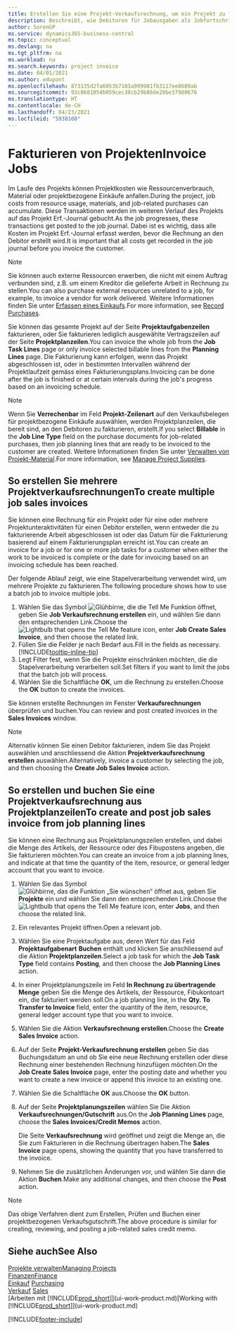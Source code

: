 ```yaml
---
title: Erstellen Sie eine Projekt-Verkaufsrechnung, um ein Projekt zu fakturieren| Microsoft Docs
description: Beschreibt, wie Debitoren für Jobausgaben als Jobfortschritt Rechnung gestellt wird.
author: SorenGP
ms.service: dynamics365-business-central
ms.topic: conceptual
ms.devlang: na
ms.tgt_pltfrm: na
ms.workload: na
ms.search.keywords: project invoice
ms.date: 04/01/2021
ms.author: edupont
ms.openlocfilehash: 873135d2fa6053b7101a999981fb3117ee8689ab
ms.sourcegitcommit: 93c8681054b059cec38cb29b86de20be37980676
ms.translationtype: HT
ms.contentlocale: de-CH
ms.lasthandoff: 04/23/2021
ms.locfileid: "5938160"
---
```

# <a name="invoice-jobs"></a><span data-ttu-id="9d21a-103">Fakturieren von Projekten</span><span class="sxs-lookup"><span data-stu-id="9d21a-103">Invoice Jobs</span></span>
<span data-ttu-id="9d21a-104">Im Laufe des Projekts können Projektkosten wie Ressourcenverbrauch, Material oder projektbezogene Einkäufe anfallen.</span><span class="sxs-lookup"><span data-stu-id="9d21a-104">During the project, job costs from resource usage, materials, and job-related purchases can accumulate.</span></span> <span data-ttu-id="9d21a-105">Diese Transaktionen werden im weiteren Verlauf des Projekts auf das Projekt Erf.-Journal gebucht.</span><span class="sxs-lookup"><span data-stu-id="9d21a-105">As the job progresses, these transactions get posted to the job journal.</span></span> <span data-ttu-id="9d21a-106">Dabei ist es wichtig, dass alle Kosten im Projekt Erf.-Journal erfasst werden, bevor die Rechnung an den Debitor erstellt wird.</span><span class="sxs-lookup"><span data-stu-id="9d21a-106">It is important that all costs get recorded in the job journal before you invoice the customer.</span></span>

> [!NOTE]
> <span data-ttu-id="9d21a-107">Sie können auch externe Ressourcen erwerben, die nicht mit einem Auftrag verbunden sind, z.B. um einem Kreditor die gelieferte Arbeit in Rechnung zu stellen.</span><span class="sxs-lookup"><span data-stu-id="9d21a-107">You can also purchase external resources unrelated to a job, for example, to invoice a vendor for work delivered.</span></span> <span data-ttu-id="9d21a-108">Weitere Informationen finden Sie unter [Erfassen eines Einkaufs](purchasing-how-record-purchases.md).</span><span class="sxs-lookup"><span data-stu-id="9d21a-108">For more information, see [Record Purchases](purchasing-how-record-purchases.md).</span></span>

<span data-ttu-id="9d21a-109">Sie können das gesamte Projekt auf der Seite **Projektaufgabenzeilen** fakturieren, oder Sie fakturieren lediglich ausgewählte Vertragszeilen auf der Seite **Projektplanzeilen**.</span><span class="sxs-lookup"><span data-stu-id="9d21a-109">You can invoice the whole job from the **Job Task Lines** page or only invoice selected billable lines from the **Planning Lines** page.</span></span> <span data-ttu-id="9d21a-110">Die Fakturierung kann erfolgen, wenn das Projekt abgeschlossen ist, oder in bestimmten Intervallen während der Projektlaufzeit gemäss eines Fakturierungsplans.</span><span class="sxs-lookup"><span data-stu-id="9d21a-110">Invoicing can be done after the job is finished or at certain intervals during the job's progress based on an invoicing schedule.</span></span>

> [!NOTE]  
> <span data-ttu-id="9d21a-111">Wenn Sie **Verrechenbar** im Feld **Projekt-Zeilenart** auf den Verkaufsbelegen für projektbezogene Einkäufe auswählen, werden Projektplanzeilen, die bereit sind, an den Debitoren zu fakturieren, erstellt.</span><span class="sxs-lookup"><span data-stu-id="9d21a-111">If you select **Billable** in the **Job Line Type** field on the purchase documents for job-related purchases, then job planning lines that are ready to be invoiced to the customer are created.</span></span> <span data-ttu-id="9d21a-112">Weitere Informationen finden Sie unter [Verwalten von Projekt-Material](projects-how-manage-project-supplies.md).</span><span class="sxs-lookup"><span data-stu-id="9d21a-112">For more information, see [Manage Project Supplies](projects-how-manage-project-supplies.md).</span></span>

## <a name="to-create-multiple-job-sales-invoices"></a><span data-ttu-id="9d21a-113">So erstellen Sie mehrere Projektverkaufsrechnungen</span><span class="sxs-lookup"><span data-stu-id="9d21a-113">To create multiple job sales invoices</span></span>
<span data-ttu-id="9d21a-114">Sie können eine Rechnung für ein Projekt oder für eine oder mehrere Projektunteraktivitäten für einen Debitor erstellen, wenn entweder die zu fakturierende Arbeit abgeschlossen ist oder das Datum für die Fakturierung basierend auf einem Fakturierungsplan erreicht ist.</span><span class="sxs-lookup"><span data-stu-id="9d21a-114">You can create an invoice for a job or for one or more job tasks for a customer when either the work to be invoiced is complete or the date for invoicing based on an invoicing schedule has been reached.</span></span>

<span data-ttu-id="9d21a-115">Der folgende Ablauf zeigt, wie eine Stapelverarbeitung verwendet wird, um mehrere Projekte zu fakturieren.</span><span class="sxs-lookup"><span data-stu-id="9d21a-115">The following procedure shows how to use a batch job to invoice multiple jobs.</span></span>  

1. <span data-ttu-id="9d21a-116">Wählen Sie das Symbol ![Glühbirne, die die Tell Me Funktion öffnet](media/ui-search/search_small.png "Tell me-Funktion"), geben Sie **Job Verkaufsrechnung erstellen** ein, und wählen Sie dann den entsprechenden Link.</span><span class="sxs-lookup"><span data-stu-id="9d21a-116">Choose the ![Lightbulb that opens the Tell Me feature](media/ui-search/search_small.png "Tell me what you want to do") icon, enter **Job Create Sales Invoice**, and then choose the related link.</span></span>  
2. <span data-ttu-id="9d21a-117">Füllen Sie die Felder je nach Bedarf aus.</span><span class="sxs-lookup"><span data-stu-id="9d21a-117">Fill in the fields as necessary.</span></span> [!INCLUDE[tooltip-inline-tip](includes/tooltip-inline-tip_md.md)]
3. <span data-ttu-id="9d21a-118">Legt Filter fest, wenn Sie die Projekte einschränken möchten, die die Stapelverarbeitung verarbeiten soll.</span><span class="sxs-lookup"><span data-stu-id="9d21a-118">Set filters if you want to limit the jobs that the batch job will process.</span></span>
4. <span data-ttu-id="9d21a-119">Wählen Sie die Schaltfläche **OK**, um die Rechnung zu erstellen.</span><span class="sxs-lookup"><span data-stu-id="9d21a-119">Choose the **OK** button to create the invoices.</span></span>  

<span data-ttu-id="9d21a-120">Sie können erstellte Rechnungen im Fenster **Verkaufsrechnungen** überprüfen und buchen.</span><span class="sxs-lookup"><span data-stu-id="9d21a-120">You can review and post created invoices in the **Sales Invoices** window.</span></span>

> [!NOTE]
> <span data-ttu-id="9d21a-121">Alternativ können Sie einen Debitor fakturieren, indem Sie das Projekt auswählen und anschliessend die Aktion **Projektverkaufsrechnung erstellen** auswählen.</span><span class="sxs-lookup"><span data-stu-id="9d21a-121">Alternatively, invoice a customer by selecting the job, and then choosing the **Create Job Sales Invoice** action.</span></span> 

## <a name="to-create-and-post-job-sales-invoice-from-job-planning-lines"></a><span data-ttu-id="9d21a-122">So erstellen und buchen Sie eine Projektverkaufsrechnung aus Projektplanzeilen</span><span class="sxs-lookup"><span data-stu-id="9d21a-122">To create and post job sales invoice from job planning lines</span></span>
<span data-ttu-id="9d21a-123">Sie können eine Rechnung aus Projektplanungszeilen erstellen, und dabei die Menge des Artikels, der Ressource oder des Fibupostens angeben, die Sie fakturieren möchten.</span><span class="sxs-lookup"><span data-stu-id="9d21a-123">You can create an invoice from a job planning lines, and indicate at that time the quantity of the item, resource, or general ledger account that you want to invoice.</span></span>

1. <span data-ttu-id="9d21a-124">Wählen Sie das Symbol ![Glühbirne, das die Funktion „Sie wünschen“ öffnet](media/ui-search/search_small.png "Tell me-Funktion") aus, geben Sie **Projekte** ein und wählen Sie dann den entsprechenden Link.</span><span class="sxs-lookup"><span data-stu-id="9d21a-124">Choose the ![Lightbulb that opens the Tell Me feature](media/ui-search/search_small.png "Tell me what you want to do") icon, enter **Jobs**, and then choose the related link.</span></span>
2. <span data-ttu-id="9d21a-125">Ein relevantes Projekt öffnen.</span><span class="sxs-lookup"><span data-stu-id="9d21a-125">Open a relevant job.</span></span>
3. <span data-ttu-id="9d21a-126">Wählen Sie eine Projektaufgabe aus, deren Wert für das Feld **Projektaufgabenart** **Buchen** enthält und klicken Sie anschliessend auf die Aktion **Projektplanzeilen**.</span><span class="sxs-lookup"><span data-stu-id="9d21a-126">Select a job task for which the **Job Task Type** field contains **Posting**, and then choose the **Job Planning Lines** action.</span></span>  
4. <span data-ttu-id="9d21a-127">In einer Projektplanungszeile im Feld **In Rechnung zu übertragende Menge** geben Sie die Menge des Artikels, der Ressource, Fibukontoart ein, die fakturiert werden soll.</span><span class="sxs-lookup"><span data-stu-id="9d21a-127">On a job planning line, in the **Qty. To Transfer to Invoice** field, enter the quantity of the item, resource, general ledger account type that you want to invoice.</span></span>  
5. <span data-ttu-id="9d21a-128">Wählen Sie die Aktion **Verkaufsrechnung erstellen**.</span><span class="sxs-lookup"><span data-stu-id="9d21a-128">Choose the **Create Sales Invoice** action.</span></span>
6. <span data-ttu-id="9d21a-129">Auf der Seite **Projekt-Verkaufsrechnung erstellen** geben Sie das Buchungsdatum an und ob Sie eine neue Rechnung erstellen oder diese Rechnung einer bestehenden Rechnung hinzufügen möchten.</span><span class="sxs-lookup"><span data-stu-id="9d21a-129">On the **Job Create Sales Invoice** page, enter the posting date and whether you want to create a new invoice or append this invoice to an existing one.</span></span>
7. <span data-ttu-id="9d21a-130">Wählen Sie die Schaltfläche **OK** aus.</span><span class="sxs-lookup"><span data-stu-id="9d21a-130">Choose the **OK** button.</span></span>  
8. <span data-ttu-id="9d21a-131">Auf der Seite **Projektplanungszeilen** wählen Sie Die Aktion **Verkaufsrechnungen/Gutschrift** aus.</span><span class="sxs-lookup"><span data-stu-id="9d21a-131">On the **Job Planning Lines** page, choose the **Sales Invoices/Credit Memos** action.</span></span>

    <span data-ttu-id="9d21a-132">Die Seite **Verkaufsrechnung** wird geöffnet und zeigt die Menge an, die Sie zum Fakturieren in die Rechnung übertragen haben.</span><span class="sxs-lookup"><span data-stu-id="9d21a-132">The **Sales Invoice** page opens, showing the quantity that you have transferred to the invoice.</span></span>
9. <span data-ttu-id="9d21a-133">Nehmen Sie die zusätzlichen Änderungen vor, und wählen Sie dann die Aktion **Buchen**.</span><span class="sxs-lookup"><span data-stu-id="9d21a-133">Make any additional changes, and then choose the **Post** action.</span></span>

> [!NOTE]  
>   <span data-ttu-id="9d21a-134">Das obige Verfahren dient zum Erstellen, Prüfen und Buchen einer projektbezogenen Verkaufsgutschrift.</span><span class="sxs-lookup"><span data-stu-id="9d21a-134">The above procedure is similar for creating, reviewing, and posting a job-related sales credit memo.</span></span>


## <a name="see-also"></a><span data-ttu-id="9d21a-135">Siehe auch</span><span class="sxs-lookup"><span data-stu-id="9d21a-135">See Also</span></span>
[<span data-ttu-id="9d21a-136">Projekte verwalten</span><span class="sxs-lookup"><span data-stu-id="9d21a-136">Managing Projects</span></span>](projects-manage-projects.md)  
[<span data-ttu-id="9d21a-137">Finanzen</span><span class="sxs-lookup"><span data-stu-id="9d21a-137">Finance</span></span>](finance.md)  
<span data-ttu-id="9d21a-138">[Einkauf](purchasing-manage-purchasing.md)       </span><span class="sxs-lookup"><span data-stu-id="9d21a-138">[Purchasing](purchasing-manage-purchasing.md)       </span></span>  
<span data-ttu-id="9d21a-139">[Verkauf](sales-manage-sales.md)    </span><span class="sxs-lookup"><span data-stu-id="9d21a-139">[Sales](sales-manage-sales.md)    </span></span>  
<span data-ttu-id="9d21a-140">[Arbeiten mit [!INCLUDE[prod_short](includes/prod_short.md)]](ui-work-product.md)</span><span class="sxs-lookup"><span data-stu-id="9d21a-140">[Working with [!INCLUDE[prod_short](includes/prod_short.md)]](ui-work-product.md)</span></span>  


[!INCLUDE[footer-include](includes/footer-banner.md)]
